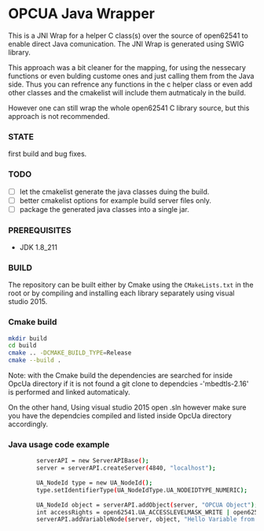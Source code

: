 # OPCUA Java Wrapper

This is a JNI Wrap for a helper C class(s) over the source of open62541 to enable direct Java comunication.
The JNI Wrap is generated using SWIG library.

This approach was a bit cleaner for the mapping, for using the nessecary functions or even bulding custome ones and just calling them from the Java side. Thus you can refrence any functions in the c helper class or even add other classes and the cmakelist will include them autmaticaly in the build.

However one can still wrap the whole open62541 C library source, but this approach is not recommended.

### STATE

first build and bug fixes.

### TODO

- [ ] let the cmakelist generate the java classes duing the build.
- [ ] better cmakelist options for example build server files only.
- [ ] package the generated java classes into a single jar.

### PREREQUISITES

* JDK 1.8_211


### BUILD

The repository can be built either by Cmake using the `CMakeLists.txt` in the root or by compiling and installing each library separately using visual studio 2015.


### Cmake build

```bash
mkdir build
cd build 
cmake .. -DCMAKE_BUILD_TYPE=Release 
cmake --build .
```

Note: with the Cmake build the dependencies are searched for inside OpcUa directory if it is not found a git clone to dependcies -'mbedtls-2.16' is performed and linked automaticaly.

On the other hand, Using visual studio 2015 open .sln however make sure you have the dependcies compiled and listed inside OpcUa directory accordingly.

### Java usage code example 

```bash
		serverAPI = new ServerAPIBase();
		server = serverAPI.createServer(4840, "localhost");
		
		UA_NodeId type = new UA_NodeId();
		type.setIdentifierType(UA_NodeIdType.UA_NODEIDTYPE_NUMERIC);
		
		UA_NodeId object = serverAPI.addObject(server, "OPCUA Object");
		int accessRights = open62541.UA_ACCESSLEVELMASK_WRITE | open62541.UA_ACCESSLEVELMASK_READ;
		serverAPI.addVariableNode(server, object, "Hello Variable from Java", open62541.UA_TYPES_STRING, accessRights);
	
```
